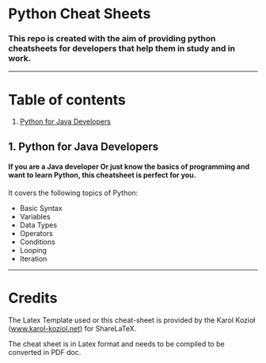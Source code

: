 # Python Cheat Sheets
### This repo is created with the aim of providing python cheatsheets for developers that help them in study and in work.

--- 
Table of contents
=================

<!--ts-->
   1. [Python for Java Developers](#1-python-for-java-developers)


## 1. Python for Java Developers

#### If you are a Java developer Or just know the basics of programming and want to learn Python, this cheatsheet is perfect for you.
It covers the following topics of Python:

- Basic Syntax
- Variables
- Data Types
- Operators
- Conditions
- Looping
- Iteration

---
# Credits

The Latex Template used or this cheat-sheet is provided by the  Karol Kozioł (www.karol-koziol.net) for ShareLaTeX.

The cheat sheet is in Latex format and needs to be compiled to be converted in PDF doc.
